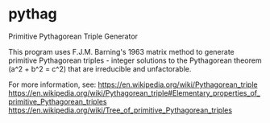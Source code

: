 # pythag
Primitive Pythagorean Triple Generator

This program uses F.J.M. Barning's 1963 matrix method to generate primitive Pythagorean triples - integer solutions to the Pythagorean theorem (a^2 + b^2 = c^2) that are irreducible and unfactorable.

For more information, see:
https://en.wikipedia.org/wiki/Pythagorean_triple
https://en.wikipedia.org/wiki/Pythagorean_triple#Elementary_properties_of_primitive_Pythagorean_triples
https://en.wikipedia.org/wiki/Tree_of_primitive_Pythagorean_triples
